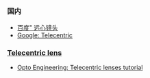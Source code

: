 ##

### 国内
- [百度" 远心镜头](https://www.baidu.com/s?ie=UTF-8&wd=%E8%BF%9C%E5%BF%83%E9%95%9C%E5%A4%B4)
- [Google: Telecentric]()
### [Telecentric lens](https://en.wikipedia.org/wiki/Telecentric_lens)
- [Opto Engineering: Telecentric lenses tutorial](https://www.opto-e.com/resources/telecentric-lenses-tutorial)


